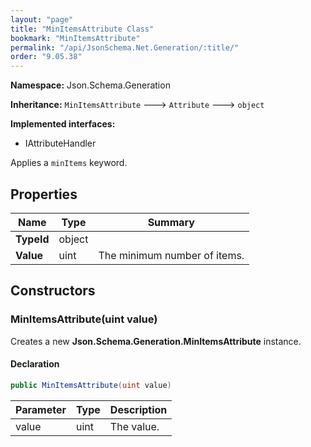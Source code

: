 ```yaml
---
layout: "page"
title: "MinItemsAttribute Class"
bookmark: "MinItemsAttribute"
permalink: "/api/JsonSchema.Net.Generation/:title/"
order: "9.05.38"
---
```

**Namespace:** Json.Schema.Generation

**Inheritance:**
`MinItemsAttribute`
 🡒 
`Attribute`
 🡒 
`object`

**Implemented interfaces:**

- IAttributeHandler

Applies a `minItems` keyword.

## Properties

| Name | Type | Summary |
|---|---|---|
| **TypeId** | object |  |
| **Value** | uint | The minimum number of items. |

## Constructors

### MinItemsAttribute(uint value)

Creates a new **Json.Schema.Generation.MinItemsAttribute** instance.

#### Declaration

```c#
public MinItemsAttribute(uint value)
```

| Parameter | Type | Description |
|---|---|---|
| value | uint | The value. |


